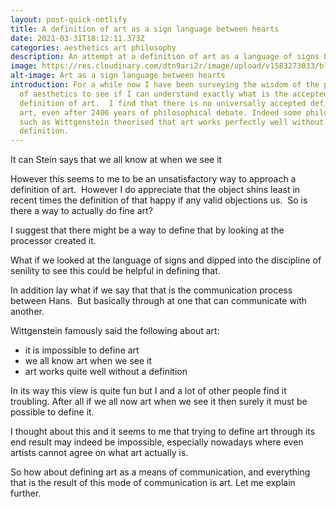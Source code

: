 ```yaml
---
layout: post-quick-netlify
title: A definition of art as a sign language between hearts
date: 2021-03-31T18:12:11.373Z
categories: aesthetics art philosophy
description: An attempt at a definition of art as a language of signs between hearts
image: https://res.cloudinary.com/dtn9ari2r/image/upload/v1583273033/blog/96E6718D-CE5A-4D47-A191-8FFB7788BFC0.jpg
alt-image: Art as a sign language between hearts
introduction: For a while now I have been surveying the wisdom of the philosophy
  of aesthetics to see if I can understand exactly what is the accepted
  definition of art.  I find that there is no universally accepted definition of
  art, even after 2400 years of philosophical debate. Indeed some philosophers
  such as Wittgenstein theorised that art works perfectly well without a
  definition.
---
```

It can Stein says that we all know at when we see it

However this seems to me to be an unsatisfactory way to approach a definition of art.  However I do appreciate that the object shins least in recent times the definition of that happy if any valid objections us.  So is there a way to actually do fine art?

I suggest that there might be a way to define that by looking at the processor created it.

What if we looked at the language of signs and dipped into the discipline of senility to see this could be helpful in defining that.

In addition lay what if we say that that is the communication process between Hans.  But basically through at one that can communicate with another.

Wittgenstein famously said the following about art:

* it is impossible to define art
* we all know art when we see it
* art works quite well without a definition

In its way this view is quite fun but I and a lot of other people find it troubling. After all if we all now art when we see it then surely it must be possible to define it.

I thought about this and it seems to me that trying to define art through its end result may indeed be impossible, especially nowadays where even artists cannot agree on what art actually is.

So how about defining art as a means of communication, and everything that is the result of this mode of communication is art. Let me explain further.